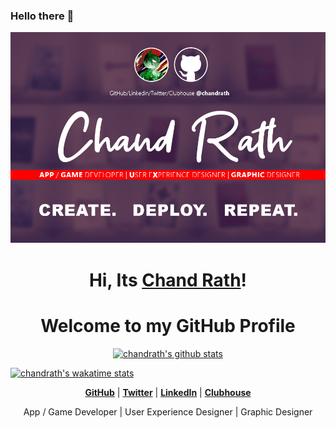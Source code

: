 ### Hello there 👋

<p align="center">
  <a href="https://www.twitter.com/chandrath"><img src="MRC_Splash.jpg" alt="chandrath Banner"></a>
</p>

<h1 align="center">Hi, Its <a href="https://www.twitter.com/chandrath">Chand Rath</a>!</h1>
<h1 align="center">Welcome to my GitHub Profile</h1>

<p align="center">
  <a href="https://github.com/chandrath"><img src="https://github-readme-stats.vercel.app/api?username=chandrath&count_private=true&hide_border=true&show_icons=true?hide=&hide=stars,prs,issues,contribs" alt="chandrath's github stats"></a>

</p>

<p align="center">

[![chandrath's wakatime stats](https://github-readme-stats.vercel.app/api/wakatime?username=chandrath)](https://github.com/chandrath/github-readme-stats)

</p>

<p align="center">
  <strong><a href="https://www.github.com/chandrath">GitHub</a></strong> |
  <strong><a href="https://twitter.com/chandrath">Twitter</a></strong> |
  <strong><a href="https://www.linkedin.com/in/chandrath">LinkedIn</a></strong> |
  <strong><a href="https://www.clubhouse.com/@chandrath">Clubhouse</a></strong>
</p>

<p align="center"> App / Game Developer | User Experience Designer | Graphic Designer </p>

<!--
**chandrath/chandrath** is a ✨ _special_ ✨ repository because its `README.md` (this file) appears on your GitHub profile.

Here are some ideas to get you started:

- 🔭 I’m currently working on ...
- 🌱 I’m currently learning ...
- 👯 I’m looking to collaborate on ...
- 🤔 I’m looking for help with ...
- 💬 Ask me about ...
- 📫 How to reach me: ...
- 😄 Pronouns: ...
- ⚡ Fun fact: ...
-->




